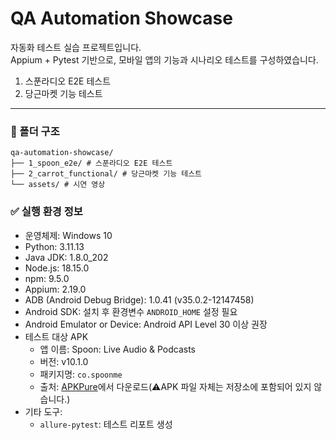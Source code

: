 # QA Automation Showcase

자동화 테스트 실습 프로젝트입니다.  
Appium + Pytest 기반으로, 모바일 앱의 기능과 시나리오 테스트를 구성하였습니다.
1. 스푼라디오 E2E 테스트
2. 당근마켓 기능 테스트

---


### 📁 폴더 구조

````
qa-automation-showcase/
├── 1_spoon_e2e/ # 스푼라디오 E2E 테스트
├── 2_carrot_functional/ # 당근마켓 기능 테스트
└── assets/ # 시연 영상
````

### ✅ 실행 환경 정보

- 운영체제: Windows 10
- Python: 3.11.13
- Java JDK: 1.8.0_202
- Node.js: 18.15.0
- npm: 9.5.0
- Appium: 2.19.0
- ADB (Android Debug Bridge): 1.0.41 (v35.0.2-12147458)
- Android SDK: 설치 후 환경변수 `ANDROID_HOME` 설정 필요
- Android Emulator or Device: Android API Level 30 이상 권장
- 테스트 대상 APK
  - 앱 이름: Spoon: Live Audio & Podcasts
  - 버전: v10.1.0
  - 패키지명: `co.spoonme`
  - 출처: [APKPure](https://apkpure.com)에서 다운로드(⚠️APK 파일 자체는 저장소에 포함되어 있지 않습니다.)
- 기타 도구:
  - `allure-pytest`: 테스트 리포트 생성
